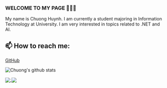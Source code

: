 ### WELCOME TO MY PAGE 👋👋👋
My name is Chuong Huynh. I am currently a student majoring in Information Technology at University. I am very interested in topics related to .NET and AI.<br>
## 📫 How to reach me: 

[GitHub](https://github.com/jin3107/)



![Chuong's github stats](https://github-readme-stats-git-masterrstaa-rickstaa.vercel.app/api?username=jin3107&show_icons=true&theme=tokyonight&hide=contribs,prs,issues)
 
<a href="https://github.com/jin3107/CRUD/">
  <!-- Change the `github-readme-stats.anuraghazra1.vercel.app` to `github-readme-stats.vercel.app`  -->
  <img align="center" src="https://github-readme-stats.anuraghazra1.vercel.app/api/pin/?username=jin3107&repo=CRUD&theme=cobalt" />
</a>

<a href="https://github.com/jin3107/FirstWebAPI/">
  <!-- Change the `github-readme-stats.anuraghazra1.vercel.app` to `github-readme-stats.vercel.app`  -->
  <img align="center" src="https://github-readme-stats.anuraghazra1.vercel.app/api/pin/?username=jin3107&repo=FirstWebAPI&theme=cobalt" />
</a>
